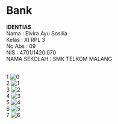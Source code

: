 # Bank

<b>IDENTIAS </b>
<br> Nama : Elvira Ayu Sosilia 
<br> Kelas : XI RPL 3 
<br> No Abs : 09 
<br> NIS : 4701/1420.070 
<br> NAMA SEKOLAH : SMK TELKOM MALANG 

<br> 1 ![0](https://cloud.githubusercontent.com/assets/22167465/22849669/de1b8cf6-f031-11e6-85e2-df0997bf816a.PNG)
<br> 2 ![1](https://cloud.githubusercontent.com/assets/22167465/22849670/de219538-f031-11e6-9da8-a1c818ef3d9c.PNG)
<br> 3 ![2](https://cloud.githubusercontent.com/assets/22167465/22849671/de2625b2-f031-11e6-9bef-f746e165fa9a.PNG)
<br> 4 ![3](https://cloud.githubusercontent.com/assets/22167465/22849672/de2922a8-f031-11e6-85f5-0c94783377be.PNG)
<br> 5 ![4](https://cloud.githubusercontent.com/assets/22167465/22849673/de2eb420-f031-11e6-9222-563b46be995d.PNG)
<br> 6 ![5](https://cloud.githubusercontent.com/assets/22167465/22849674/de3498a4-f031-11e6-8f45-7461129d9b7f.PNG)
<br> 7 ![6](https://cloud.githubusercontent.com/assets/22167465/22849675/de526550-f031-11e6-97a8-9fb4d6c6e6b2.PNG)

